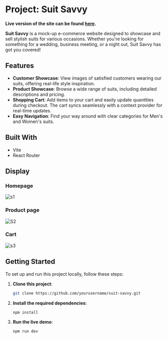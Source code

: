 # Project: Suit Savvy

**Live version of the site can be found [here](https://shopping-cart-flax-beta.vercel.app/).**

**Suit Savvy** is a mock-up e-commerce website designed to showcase and sell stylish suits for various occasions. Whether you're looking for something for a wedding, business meeting, or a night out, Suit Savvy has got you covered!

## Features

- **Customer Showcase**: View images of satisfied customers wearing our suits, offering real-life style inspiration.
- **Product Showcase**: Browse a wide range of suits, including detailed descriptions and pricing.
- **Shopping Cart**: Add items to your cart and easily update quantities during checkout. The cart syncs seamlessly with a context provider for real-time updates.
- **Easy Navigation**: Find your way around with clear categories for Men's and Women's suits.

## Built With

- Vite
- React Router

## Display

### Homepage
![s1](https://github.com/user-attachments/assets/72e91287-669d-499e-be27-f65041be2013)
### Product page
![S2](https://github.com/user-attachments/assets/9fcd2ea8-cd53-4213-bff3-d44374a15907)
### Cart
![s3](https://github.com/user-attachments/assets/afd98dbe-98ae-4263-9cb6-afeb6a246eac)

## Getting Started

To set up and run this project locally, follow these steps:

1. **Clone this project**:
   ```bash
   git clone https://github.com/yourusername/suit-savvy.git

2. **Install the required dependencies**:
   ```bash
   npm install

3. **Run the live demo**:
   ```bash
   npm run dev
